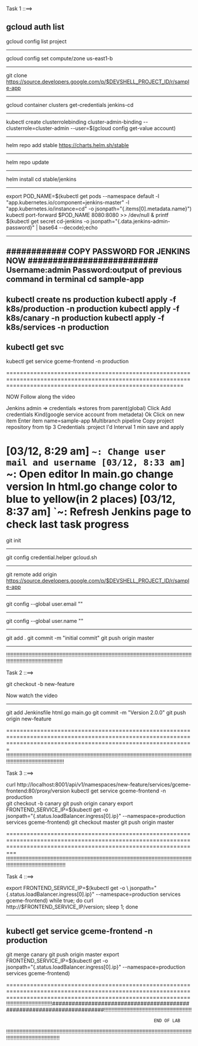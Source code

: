 Task 1 ::==>

gcloud auth list
---------------------------------------------------------------------------------------------------------------------------------------------------------------------
gcloud config list project

--------------------------------------------------------------------------------------------------------------------------------------------------------------------
gcloud config set compute/zone us-east1-b

-------------------------------------------------------------------------------------------------------------------------------------------------------------------
git clone https://source.developers.google.com/p/$DEVSHELL_PROJECT_ID/r/sample-app

-------------------------------------------------------------------------------------------------------------------------------------------------------------------
gcloud container clusters get-credentials jenkins-cd

-------------------------------------------------------------------------------------------------------------------------------------------------------------------
kubectl create clusterrolebinding cluster-admin-binding --clusterrole=cluster-admin --user=$(gcloud config get-value account)

-------------------------------------------------------------------------------------------------------------------------------------------------------------------
helm repo add stable https://charts.helm.sh/stable

-------------------------------------------------------------------------------------------------------------------------------------------------------------------
helm repo update

-------------------------------------------------------------------------------------------------------------------------------------------------------------------
helm install cd stable/jenkins

-------------------------------------------------------------------------------------------------------------------------------------------------------------------
export POD_NAME=$(kubectl get pods --namespace default -l "app.kubernetes.io/component=jenkins-master" -l "app.kubernetes.io/instance=cd" -o jsonpath="{.items[0].metadata.name}")
kubectl port-forward $POD_NAME 8080:8080 >> /dev/null &
printf $(kubectl get secret cd-jenkins -o jsonpath="{.data.jenkins-admin-password}" | base64 --decode);echo

-------------------------------------------------------------------------------------------------------------------------------------------------------------------
 ############ COPY PASSWORD FOR JENKINS NOW ##########################
 Username:admin
Password:output of previous command in terminal
 cd sample-app
--------------------------------------------------------------------------------------------------------------------------------------------------------------------
kubectl create ns production
kubectl apply -f k8s/production -n production
kubectl apply -f k8s/canary -n production
kubectl apply -f k8s/services -n production
-------------------------------------------------------------------------------------------------------------------------------------------------------------------
kubectl get svc
-------------------------------------------------------------------------------------------------------------------------------------------------------------------
kubectl get service gceme-frontend -n production

================================================================================================================================================================

NOW Follow along the video

Jenkins admin => credentials =>stores from parent(global)
Click Add credentials
Kind(google service account from metadeta)
Ok
Click on new item
Enter item name=sample-app
Multibranch pipeline
Copy project repository from tip 3
Credentials :project I'd
Interval 1 min save and apply

[03/12, 8:29 am] `~: Change user mail and username
[03/12, 8:33 am] `~: Open editor 
In main.go change version 
In html.go change color to blue to yellow(in 2 places)
[03/12, 8:37 am] `~: Refresh Jenkins page to check last task progress
====================================================================================================================================================================

git init

--------------------------------------------------------------------------------------------------------------------------------------------------------------------
git config credential.helper gcloud.sh

--------------------------------------------------------------------------------------------------------------------------------------------------------------------
git remote add origin https://source.developers.google.com/p/$DEVSHELL_PROJECT_ID/r/sample-app

--------------------------------------------------------------------------------------------------------------------------------------------------------------------
git config --global user.email "<user email>"

--------------------------------------------------------------------------------------------------------------------------------------------------------------------
git config --global user.name "<user name>"

---------------------------------------------------------------------------------------------------------------------------------------------------------------------
git add .
git commit -m "initial commit"
git push origin master

--------------------------------------------------------------------------------------------------------------------------------------------------------------------
!!!!!!!!!!!!!!!!!!!!!!!!!!!!!!!!!!!!!!!!!!!!!!!!!!!!!!!!!!!!!!!!!!!!!!!!!!!!!!!!!!!!!!!!!!!!!!!!!!!!!!!!!!!!!!!!!!!!!!!!!!!!!!!!!!!!!!!!!!!!!!!!!!!!!!!!!!!!!!!!!!!

Task 2 ::==>

git checkout -b new-feature

Now watch the video

-------------------------------------------------------------------------------------------------------------------------------------------------------------------

git add Jenkinsfile html.go main.go
git commit -m "Version 2.0.0"
git push origin new-feature

===================================================================================================================================================================
!!!!!!!!!!!!!!!!!!!!!!!!!!!!!!!!!!!!!!!!!!!!!!!!!!!!!!!!!!!!!!!!!!!!!!!!!!!!!!!!!!!!!!!!!!!!!!!!!!!!!!!!!!!!!!!!!!!!!!!!!!!!!!!!!!!!!!!!!!!!!!!!!!!!!!!!!!!!!!!!!!!!

Task 3 ::==>

curl http://localhost:8001/api/v1/namespaces/new-feature/services/gceme-frontend:80/proxy/version
kubectl get service gceme-frontend -n production  
git checkout -b canary
git push origin canary
export FRONTEND_SERVICE_IP=$(kubectl get -o \
jsonpath="{.status.loadBalancer.ingress[0].ip}" --namespace=production services gceme-frontend)
git checkout master
git push origin master

=====================================================================================================================================================================
!!!!!!!!!!!!!!!!!!!!!!!!!!!!!!!!!!!!!!!!!!!!!!!!!!!!!!!!!!!!!!!!!!!!!!!!!!!!!!!!!!!!!!!!!!!!!!!!!!!!!!!!!!!!!!!!!!!!!!!!!!!!!!!!!!!!!!!!!!!!!!!!!!!!!!!!!!!!!!!!!!!!!


Task 4 ::==>


export FRONTEND_SERVICE_IP=$(kubectl get -o \
jsonpath="{.status.loadBalancer.ingress[0].ip}" --namespace=production services gceme-frontend)
while true; do curl http://$FRONTEND_SERVICE_IP/version; sleep 1; done

-------------------------------------------------------------------------------------------------------------------------------------------------------------------

kubectl get service gceme-frontend -n production
-------------------------------------------------------------------------------------------------------------------------------------------------------------------

git merge canary
git push origin master
export FRONTEND_SERVICE_IP=$(kubectl get -o \
jsonpath="{.status.loadBalancer.ingress[0].ip}" --namespace=production services gceme-frontend)

==================================================================================================================================================================
!!!!!!!!!!!!!!!!!!!!!!!!!!!!!!!########################################################################!!!!!!!!!!!!!!!!!!!!!!!!!!!!!!!!!!!!!!!!!!!!!!!!!!!!!!!!!!!

                                                            END OF LAB
                                                            
 !!!!!!!!!!!!!!!!!!!!!!!!!!!!!!!!!!!!!!!!!!!!!!!!!!!!!!!!!!!!!!!!!!!!!!!!!!!!!!!!!!!!!!!!!!!!!!!!!!!!!!!!!!!!!!!!!!!!!!!!!!!!!!!!!!!!!!!!!!!!!!!!!!!!!!!!!!!!!!!!!